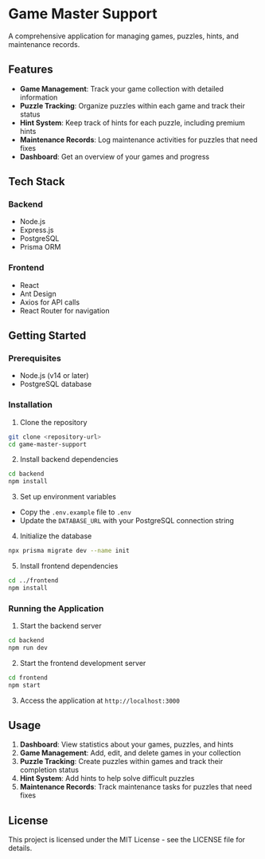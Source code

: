 # Game Master Support

A comprehensive application for managing games, puzzles, hints, and maintenance records.

## Features

- **Game Management**: Track your game collection with detailed information
- **Puzzle Tracking**: Organize puzzles within each game and track their status
- **Hint System**: Keep track of hints for each puzzle, including premium hints
- **Maintenance Records**: Log maintenance activities for puzzles that need fixes
- **Dashboard**: Get an overview of your games and progress

## Tech Stack

### Backend
- Node.js
- Express.js
- PostgreSQL
- Prisma ORM

### Frontend
- React
- Ant Design
- Axios for API calls
- React Router for navigation

## Getting Started

### Prerequisites

- Node.js (v14 or later)
- PostgreSQL database

### Installation

1. Clone the repository
```bash
git clone <repository-url>
cd game-master-support
```

2. Install backend dependencies
```bash
cd backend
npm install
```

3. Set up environment variables
- Copy the `.env.example` file to `.env`
- Update the `DATABASE_URL` with your PostgreSQL connection string

4. Initialize the database
```bash
npx prisma migrate dev --name init
```

5. Install frontend dependencies
```bash
cd ../frontend
npm install
```

### Running the Application

1. Start the backend server
```bash
cd backend
npm run dev
```

2. Start the frontend development server
```bash
cd frontend
npm start
```

3. Access the application at `http://localhost:3000`

## Usage

1. **Dashboard**: View statistics about your games, puzzles, and hints
2. **Game Management**: Add, edit, and delete games in your collection
3. **Puzzle Tracking**: Create puzzles within games and track their completion status
4. **Hint System**: Add hints to help solve difficult puzzles
5. **Maintenance Records**: Track maintenance tasks for puzzles that need fixes

## License

This project is licensed under the MIT License - see the LICENSE file for details. 